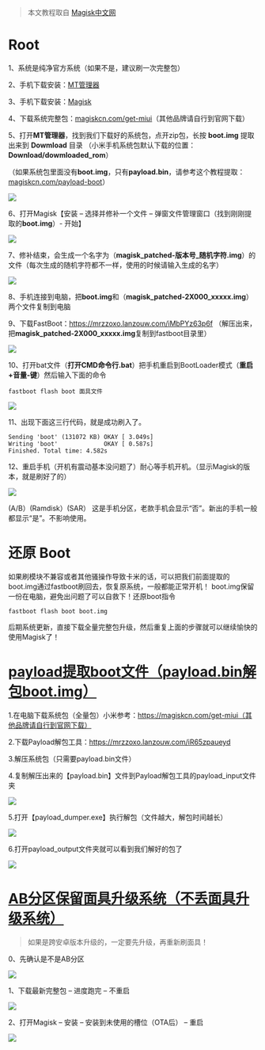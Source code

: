 > 本文教程取自 [Magisk中文网](https://magiskcn.com/)

# Root

1、系统是纯净官方系统（如果不是，建议刷一次完整包）

2、手机下载安装：[MT管理器](https://www.coolapk.com/apk/bin.mt.plus)

3、手机下载安装：[Magisk](https://magiskcn.com/magisk-download)

4、下载系统完整包：[magiskcn.com/get-miui](https://magiskcn.com/get-miui)（其他品牌请自行到官网下载）

5、打开**MT管理器**，找到我们下载好的系统包，点开zip包，长按 **boot.img** 提取出来到 **Dowmload** 目录
（小米手机系统包默认下载的位置：**Download/dowmloaded_rom**）

（如果系统包里面没有**boot.img**，只有**payload.bin**，请参考这个教程提取：[magiskcn.com/payload-boot](https://magiskcn.com/payload-boot)）

![](https://cdn.jsdelivr.net/gh/xxdccLove/xxdccPic/img/202208111759715.png)

6、打开Magisk【安装 – 选择并修补一个文件 – 弹窗文件管理窗口（找到刚刚提取的**boot.img**）- 开始】

![](https://cdn.jsdelivr.net/gh/xxdccLove/xxdccPic/img/202208111800217.png)

7、修补结束，会生成一个名字为（**magisk_patched-版本号_随机字符.img**）的文件（每次生成的随机字符都不一样，使用的时候请输入生成的名字）

![](https://cdn.jsdelivr.net/gh/xxdccLove/xxdccPic/img/202208111800101.png)



8、手机连接到电脑，把**boot.img**和（**magisk_patched-2X000_xxxxx.img**）两个文件复制到电脑

9、下载FastBoot：https://mrzzoxo.lanzouw.com/iMbPYz63p6f
（解压出来，把**magisk_patched-2X000_xxxxx.img**复制到fastboot目录里）

![](https://cdn.jsdelivr.net/gh/xxdccLove/xxdccPic/img/202208111800232.png)



10、打开bat文件（**打开CMD命令行.bat**）把手机重启到BootLoader模式（**重启+音量-键**）然后输入下面的命令

```
fastboot flash boot 面具文件
```

![](https://cdn.jsdelivr.net/gh/xxdccLove/xxdccPic/img/202208111801200.png)



11、出现下面这三行代码，就是成功刷入了。

```
Sending 'boot' (131072 KB) OKAY [ 3.049s]
Writing 'boot'             OKAY [ 0.587s]
Finished. Total time: 4.582s
```

12、重启手机（开机有震动基本没问题了）耐心等手机开机。（显示Magisk的版本，就是刷好了的）

![](https://cdn.jsdelivr.net/gh/xxdccLove/xxdccPic/img/202208111801370.png)

(A/B）(Ramdisk）(SAR）
这是手机分区，老款手机会显示“否”。新出的手机一般都显示“是”。不影响使用。

# 还原 Boot

如果刷模块不兼容或者其他骚操作导致卡米的话，可以把我们前面提取的boot.img通过fastboot刷回去，恢复原系统，一般都能正常开机！
boot.img保留一份在电脑，避免出问题了可以自救下！还原boot指令

```
fastboot flash boot boot.img
```

后期系统更新，直接下载全量完整包升级，然后重复上面的步骤就可以继续愉快的使用Magisk了！

# [payload提取boot文件（payload.bin解包boot.img）](https://magiskcn.com/payload-boot)

1.在电脑下载系统包（全量包）小米参考：https://magiskcn.com/get-miui（其他品牌请自行到官网下载）

2.下载Payload解包工具：https://mrzzoxo.lanzouw.com/iR65zpaueyd

3.解压系统包（只需要payload.bin文件）

4.复制解压出来的【payload.bin】文件到Payload解包工具的payload_input文件夹

![](https://cdn.jsdelivr.net/gh/xxdccLove/xxdccPic/img/202208111802764.png)



5.打开【payload_dumper.exe】执行解包（文件越大，解包时间越长）

![](https://cdn.jsdelivr.net/gh/xxdccLove/xxdccPic/img/202208111803947.png)



6.打开payload_output文件夹就可以看到我们解好的包了

![](https://cdn.jsdelivr.net/gh/xxdccLove/xxdccPic/img/202208111803798.png)



# [AB分区保留面具升级系统（不丢面具升级系统）](https://magiskcn.com/ab-magisk-update)

> 如果是跨安卓版本升级的，一定要先升级，再重新刷面具！

0、先确认是不是AB分区

![](https://cdn.jsdelivr.net/gh/xxdccLove/xxdccPic/img/202208111753078.png)

1、下载最新完整包 – 进度跑完 – 不重启

![](https://cdn.jsdelivr.net/gh/xxdccLove/xxdccPic/img/202208111752640.png)

2、打开Magisk – 安装 – 安装到未使用的槽位（OTA后） – 重启

![](https://cdn.jsdelivr.net/gh/xxdccLove/xxdccPic/img/202208111752148.png)